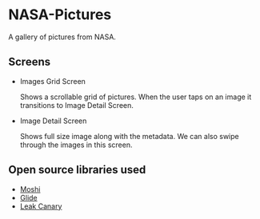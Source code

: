 # NASA-Pictures
A gallery of pictures from NASA.

## Screens

* Images Grid Screen
  
  Shows a scrollable grid of pictures. When the user taps on an image it transitions to Image Detail Screen.


* Image Detail Screen
  
  Shows full size image along with the metadata. We can also swipe through the images in this screen.


## Open source libraries used 
* [Moshi](https://github.com/square/moshi)
* [Glide](https://github.com/bumptech/glide)
* [Leak Canary](https://square.github.io/leakcanary/)
